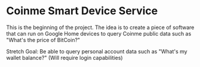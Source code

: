 # Coinme Smart Device Service

This is the beginning of the project. The idea is to create a piece of software that can run on Google Home devices to query Coinme public data such as "What's the price of BitCoin?"

Stretch Goal: Be able to query personal account data such as "What's my wallet balance?" (Will require login capabilities)
